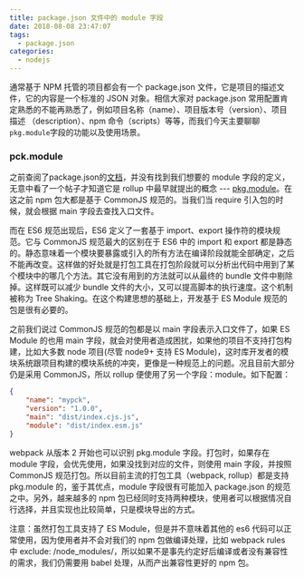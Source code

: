 ```yaml
---
title: package.json 文件中的 module 字段
date: 2018-08-08 23:47:07
tags:
  - package.json
categories:
  - nodejs
---
```


通常基于 NPM 托管的项目都会有一个 package.json 文件，它是项目的描述文件，它的内容是一个标准的 JSON 对象。相信大家对 package.json 常用配置肯定熟悉的不能再熟悉了，例如项目名称（name）、项目版本号（version）、项目描述 （description）、npm 命令（scripts）等等，而我们今天主要聊聊`pkg.module`字段的功能以及使用场景。

### pck.module

之前查阅了package.json的[文档](https://docs.npmjs.com/files/package.json)，并没有找到我们想要的 module 字段的定义，无意中看了一个帖子才知道它是 rollup 中最早就提出的概念 --- [pkg.module](https://github.com/rollup/rollup/wiki/pkg.module)。在这之前 npm 包大都是基于 CommonJS 规范的。当我们当 require 引入包的时候，就会根据 main 字段去查找入口文件。

而在 ES6 规范出现后，ES6 定义了一套基于 import、export 操作符的模块规范。它与 CommonJS 规范最大的区别在于 ES6 中的 import 和 export 都是静态的。静态意味着一个模块要暴露或引入的所有方法在编译阶段就能全部确定，之后不能再改变。这样做的好处就是打包工具在打包阶段就可以分析出代码中用到了某个模块中的哪几个方法。其它没有用到的方法就可以从最终的 bundle 文件中剔除掉。这样既可以减少 bundle 文件的大小，又可以提高脚本的执行速度。这个机制被称为 Tree Shaking。在这个构建思想的基础上，开发基于 ES Module 规范的包是很有必要的。

之前我们说过 CommonJS 规范的包都是以 main 字段表示入口文件了，如果 ES Module 的也用 main 字段，就会对使用者造成困扰，如果他的项目不支持打包构建，比如大多数 node 项目(尽管 node9+ 支持 ES Module)，这时库开发者的模块系统跟项目构建的模块系统的冲突，更像是一种规范上的问题。况且目前大部分仍是采用 CommonJS，所以 rollup 便使用了另一个字段：module。如下配置：
``` json
{
    "name": "mypck",
    "version": "1.0.0",
    "main": "dist/index.cjs.js",
    "module": "dist/index.esm.js"
}
```

webpack 从版本 2 开始也可以识别 pkg.module 字段。打包时，如果存在 module 字段，会优先使用，如果没找到对应的文件，则使用 main 字段，并按照 CommonJS 规范打包。所以目前主流的打包工具（webpack, rollup）都是支持 pkg.module 的，鉴于其优点，module 字段很有可能加入 package.json 的规范之中。另外，越来越多的 npm 包已经同时支持两种模块，使用者可以根据情况自行选择，并且实现也比较简单，只是模块导出的方式。

注意：虽然打包工具支持了 ES Module，但是并不意味着其他的 es6 代码可以正常使用，因为使用者并不会对我们的 npm 包做编译处理，比如 webpack rules 中 exclude: /node_modules/，所以如果不是事先约定好后编译或者没有兼容性的需求，我们仍需要用 babel 处理，从而产出兼容性更好的 npm 包。
